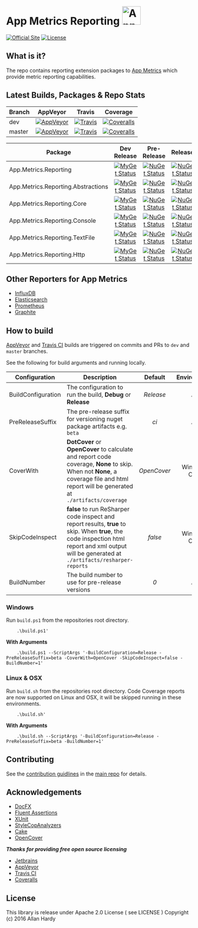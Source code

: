 # App Metrics Reporting <img src="http://app-metrics.io/logo.png" alt="App Metrics" width="50px"/> 
[![Official Site](https://img.shields.io/badge/site-appmetrics-blue.svg?style=flat-square)](http://app-metrics.io/getting-started/intro.html) [![License](https://img.shields.io/badge/License-Apache%202.0-blue.svg?style=flat-square)](https://opensource.org/licenses/Apache-2.0)

## What is it?

The repo contains reporting extension packages to [App Metrics](https://github.com/alhardy/AppMetrics) which provide metric reporting capabilities.

## Latest Builds, Packages & Repo Stats

|Branch|AppVeyor|Travis|Coverage|
|------|:--------:|:--------:|:--------:|
|dev|[![AppVeyor](https://img.shields.io/appveyor/ci/alhardy/reporting/dev.svg?style=flat-square&label=appveyor%20build)](https://ci.appveyor.com/project/alhardy/reporting/branch/dev)|[![Travis](https://img.shields.io/travis/alhardy/AppMetrics.Reporters/dev.svg?style=flat-square&label=travis%20build)](https://travis-ci.org/alhardy/AppMetrics.Reporters)|[![Coveralls](https://img.shields.io/coveralls/AppMetrics/Reporting/dev.svg?style=flat-square)](https://coveralls.io/github/AppMetrics/Reporting?branch=dev)
|master|[![AppVeyor](https://img.shields.io/appveyor/ci/alhardy/reporting/master.svg?style=flat-square&label=appveyor%20build)](https://ci.appveyor.com/project/alhardy/reporting/branch/master)| [![Travis](https://img.shields.io/travis/alhardy/AppMetrics.Reporters/master.svg?style=flat-square&label=travis%20build)](https://travis-ci.org/AppMetrics.Reporters)| [![Coveralls](https://img.shields.io/coveralls/AppMetrics/Reporters/master.svg?style=flat-square)](https://coveralls.io/github/AppMetrics/Reporters?branch=master)|

|Package|Dev Release|Pre-Release|Release|
|------|:--------:|:--------:|:--------:|
|App.Metrics.Reporting|[![MyGet Status](https://img.shields.io/myget/appmetrics/v/App.Metrics.Reporting.svg?style=flat-square)](https://www.myget.org/feed/appmetrics/package/nuget/App.Metrics.Reporting)|[![NuGet Status](https://img.shields.io/nuget/vpre/App.Metrics.Reporting.svg?style=flat-square)](https://www.nuget.org/packages/App.Metrics.Reporting/)|[![NuGet Status](https://img.shields.io/nuget/v/App.Metrics.Reporting.svg?style=flat-square)](https://www.nuget.org/packages/App.Metrics.Reporting/)
|App.Metrics.Reporting.Abstractions|[![MyGet Status](https://img.shields.io/myget/appmetrics/v/App.Metrics.Reporting.Abstractions.svg?style=flat-square)](https://www.myget.org/feed/appmetrics/package/nuget/App.Metrics.Reporting.Abstractions)|[![NuGet Status](https://img.shields.io/nuget/vpre/App.Metrics.Reporting.Abstractions.svg?style=flat-square)](https://www.nuget.org/packages/App.Metrics.Reporting.Abstractions/)|[![NuGet Status](https://img.shields.io/nuget/v/App.Metrics.Reporting.Abstractions.svg?style=flat-square)](https://www.nuget.org/packages/App.Metrics.Reporting.Abstractions/)
|App.Metrics.Reporting.Core|[![MyGet Status](https://img.shields.io/myget/appmetrics/v/App.Metrics.Reporting.Core.svg?style=flat-square)](https://www.myget.org/feed/appmetrics/package/nuget/App.Metrics.Reporting.Core)|[![NuGet Status](https://img.shields.io/nuget/vpre/App.Metrics.Reporting.Core.svg?style=flat-square)](https://www.nuget.org/packages/App.Metrics.Reporting.Core/)|[![NuGet Status](https://img.shields.io/nuget/v/App.Metrics.Reporting.Core.svg?style=flat-square)](https://www.nuget.org/packages/App.Metrics.Reporting.Core/)
|App.Metrics.Reporting.Console|[![MyGet Status](https://img.shields.io/myget/appmetrics/v/App.Metrics.Reporting.Console.svg?style=flat-square)](https://www.myget.org/feed/appmetrics/package/nuget/App.Metrics.Reporting.Console)|[![NuGet Status](https://img.shields.io/nuget/vpre/App.Metrics.Reporting.Console.svg?style=flat-square)](https://www.nuget.org/packages/App.Metrics.Reporting.Console/)|[![NuGet Status](https://img.shields.io/nuget/v/App.Metrics.Reporting.Console.svg?style=flat-square)](https://www.nuget.org/packages/App.Metrics.Reporting.Console/)
|App.Metrics.Reporting.TextFile|[![MyGet Status](https://img.shields.io/myget/appmetrics/v/App.Metrics.Reporting.TextFile.svg?style=flat-square)](https://www.myget.org/feed/alhardy/package/nuget/App.Metrics.Reporting.TextFile)|[![NuGet Status](https://img.shields.io/nuget/vpre/App.Metrics.Reporting.TextFile.svg?style=flat-square)](https://www.nuget.org/packages/App.Metrics.Reporting.TextFile/)|[![NuGet Status](https://img.shields.io/nuget/v/App.Metrics.Reporting.TextFile.svg?style=flat-square)](https://www.nuget.org/packages/App.Metrics.Reporting.TextFile/)
|App.Metrics.Reporting.Http|[![MyGet Status](https://img.shields.io/myget/appmetrics/v/App.Metrics.Reporting.Http.svg?style=flat-square)](https://www.myget.org/feed/alhardy/package/nuget/App.Metrics.Reporting.Http)|[![NuGet Status](https://img.shields.io/nuget/vpre/App.Metrics.Reporting.Http.svg?style=flat-square)](https://www.nuget.org/packages/App.Metrics.Reporting.Http/)|[![NuGet Status](https://img.shields.io/nuget/v/App.Metrics.Reporting.Http.svg?style=flat-square)](https://www.nuget.org/packages/App.Metrics.Reporting.Http/)|

## Other Reporters for App Metrics

- [InfluxDB](https://github.com/alhardy/AppMetrics.Extensions.InfluxDB)
- [Elasticsearch](https://github.com/alhardy/AppMetrics.Extensions.Elasticsearch)
- [Prometheus](https://github.com/alhardy/AppMetrics.Extensions.Prometheus)
- [Graphite](https://github.com/alhardy/AppMetrics.Extensions.Graphite)

## How to build

[AppVeyor](https://ci.appveyor.com/project/alhardy/reporting/branch/master) and [Travis CI](https://travis-ci.org/alhardy/AppMetrics.Reporters) builds are triggered on commits and PRs to `dev` and `master` branches.

See the following for build arguments and running locally.

|Configuration|Description|Default|Environment|Required|
|------|--------|:--------:|:--------:|:--------:|
|BuildConfiguration|The configuration to run the build, **Debug** or **Release** |*Release*|All|Optional|
|PreReleaseSuffix|The pre-release suffix for versioning nuget package artifacts e.g. `beta`|*ci*|All|Optional|
|CoverWith|**DotCover** or **OpenCover** to calculate and report code coverage, **None** to skip. When not **None**, a coverage file and html report will be generated at `./artifacts/coverage`|*OpenCover*|Windows Only|Optional|
|SkipCodeInspect|**false** to run ReSharper code inspect and report results, **true** to skip. When **true**, the code inspection html report and xml output will be generated at `./artifacts/resharper-reports`|*false*|Windows Only|Optional|
|BuildNumber|The build number to use for pre-release versions|*0*|All|Optional|


### Windows

Run `build.ps1` from the repositories root directory.

```
	.\build.ps1'
```

**With Arguments**

```
	.\build.ps1 --ScriptArgs '-BuildConfiguration=Release -PreReleaseSuffix=beta -CoverWith=OpenCover -SkipCodeInspect=false -BuildNumber=1'
```

### Linux & OSX

Run `build.sh` from the repositories root directory. Code Coverage reports are now supported on Linux and OSX, it will be skipped running in these environments.

```
	.\build.sh'
```

**With Arguments**

```
	.\build.sh --ScriptArgs '-BuildConfiguration=Release -PreReleaseSuffix=beta -BuildNumber=1'
```

## Contributing

See the [contribution guidlines](https://github.com/alhardy/AppMetrics/blob/master/CONTRIBUTING.md) in the [main repo](https://github.com/alhardy/AppMetrics) for details.

## Acknowledgements

* [DocFX](https://dotnet.github.io/docfx/)
* [Fluent Assertions](http://www.fluentassertions.com/)
* [XUnit](https://xunit.github.io/)
* [StyleCopAnalyzers](https://github.com/DotNetAnalyzers/StyleCopAnalyzers)
* [Cake](https://github.com/cake-build/cake)
* [OpenCover](https://github.com/OpenCover/opencover)

***Thanks for providing free open source licensing***

* [Jetbrains](https://www.jetbrains.com/dotnet/) 
* [AppVeyor](https://www.appveyor.com/)
* [Travis CI](https://travis-ci.org/)
* [Coveralls](https://coveralls.io/)

## License

This library is release under Apache 2.0 License ( see LICENSE ) Copyright (c) 2016 Allan Hardy
